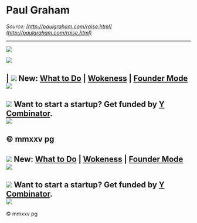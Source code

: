 # Paul Graham

_Source: [http://paulgraham.com/raise.html](http://paulgraham.com/raise.html)_

---

![](https://s.turbifycdn.com/aah/paulgraham/bel-8.gif)  
  
![](https://s.turbifycdn.com/aah/paulgraham/index-21.gif)  
  
| ![](http://www.virtumundo.com/images/spacer.gif) **New:** [What to Do](do.html) | [Wokeness](woke.html) | [Founder Mode](foundermode.html)   
![](http://www.virtumundo.com/images/spacer.gif)  
---  
![](http://www.virtumundo.com/images/spacer.gif) **Want to start a startup?** Get funded by [Y Combinator](http://ycombinator.com/apply.html).    
![](http://www.virtumundo.com/images/spacer.gif)  
---  
  
  
  
  
  
© mmxxv pg  
---  
  
![](http://www.virtumundo.com/images/spacer.gif) **New:** [What to Do](do.html) | [Wokeness](woke.html) | [Founder Mode](foundermode.html)   
![](http://www.virtumundo.com/images/spacer.gif)  
---  
![](http://www.virtumundo.com/images/spacer.gif) **Want to start a startup?** Get funded by [Y Combinator](http://ycombinator.com/apply.html).    
![](http://www.virtumundo.com/images/spacer.gif)  
---  
  
  
  
© mmxxv pg